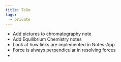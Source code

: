 ```yaml
---
title: ToDo
tags:
  - private
---
```



- Add pictures to chromatography note
- Add Equilibrium Chemistry notes
- Look at how links are implemented in Notes-App
- Force is always perpendicular in resolving forces
- 